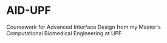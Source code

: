 # AID-UPF
Coursework for Advanced Interface Design from my Master's Computational Biomedical Engineering at UPF
